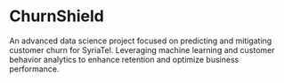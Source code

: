 # ChurnShield
An advanced data science project focused on predicting and mitigating customer churn for SyriaTel. Leveraging machine learning and customer behavior analytics to enhance retention and optimize business performance.
